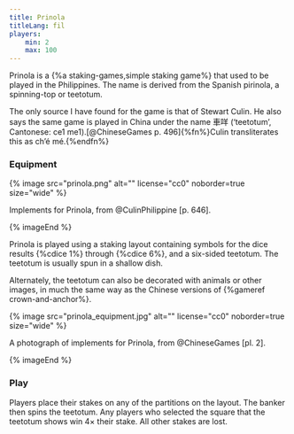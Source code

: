 ```yaml
---
title: Prinola
titleLang: fil
players:
    min: 2
    max: 100
---
```


<p class="lead"><span lang="fil" class="noun">Prinola</span> is a {%a staking-games,simple staking game%} that
used to be played in the Philippines. The name is derived from the Spanish <span
lang="es">pirinola</span>, a spinning-top or teetotum.</p>

The only source I have found for the game is that of Stewart Culin. He also says
the same game is played in China under the name <span lang="yue">車咩</span>
(‘teetotum’, Cantonese: <span lang="yue-Latn-jyutping">ce1 me1</span>).[@ChineseGames p.
496]{%fn%}Culin transliterates this as <span lang="yue-Latn">ch’é
mé</span>.{%endfn%}

### Equipment

{% image src="prinola.png" alt="" license="cc0" noborder=true size="wide" %}

Implements for Prinola, from @CulinPhilippine [p. 646].

{% imageEnd %}

<span lang="fil-Latn" class="noun">Prinola</span> is played using a staking
layout containing symbols for the dice results {%cdice 1%} through {%cdice 6%},
and a six-sided teetotum. The teetotum is usually spun in a shallow dish.

Alternately, the teetotum can also be decorated with animals or other images, in
much the same way as the Chinese versions of {%gameref crown-and-anchor%}.

{% image src="prinola_equipment.jpg" alt="" license="cc0" noborder=true size="wide" %}

A photograph of implements for Prinola, from @ChineseGames [pl. 2].

{% imageEnd %}

### Play

Players place their stakes on any of the partitions on the layout. The banker
then spins the teetotum. Any players who selected the square that the teetotum
shows win 4× their stake. All other stakes are lost.
